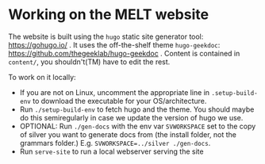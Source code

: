 
# Working on the MELT website

The website is built using the `hugo` static site generator tool: https://gohugo.io/ . It uses the off-the-shelf theme `hugo-geekdoc`: https://github.com/thegeeklab/hugo-geekdoc . Content is contained in `content/`, you shouldn't(TM) have to edit the rest.

To work on it locally:

 - If you are not on Linux, uncomment the appropriate line in `.setup-build-env` to download the executable for your OS/architecture. 
 - Run `./setup-build-env` to fetch hugo and the theme. You should maybe do this semiregularly in case we update the version of hugo we use.
 - OPTIONAL: Run `./gen-docs` with the env var `SVWORKSPACE` set to the copy of silver you want to generate docs from (the install folder, not the grammars folder.) E.g. `SVWORKSPACE=../silver ./gen-docs`.
 - Run `serve-site` to run a local webserver serving the site

